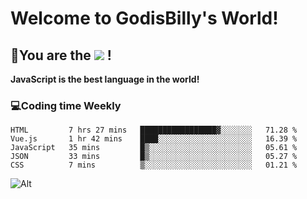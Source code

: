 # Welcome to GodisBilly's World!
## :partying_face:You are the  ![](https://visitor-badge.glitch.me/badge?page_id=Godisbilly.readme) !
**JavaScript is the best language in the world!**
### :computer:Coding time Weekly
  <!--START_SECTION:waka-->
```text
HTML         7 hrs 27 mins   █████████████████▓░░░░░░░   71.28 % 
Vue.js       1 hr 42 mins    ████░░░░░░░░░░░░░░░░░░░░░   16.39 % 
JavaScript   35 mins         █▒░░░░░░░░░░░░░░░░░░░░░░░   05.61 % 
JSON         33 mins         █▒░░░░░░░░░░░░░░░░░░░░░░░   05.27 % 
CSS          7 mins          ▒░░░░░░░░░░░░░░░░░░░░░░░░   01.21 % 
```
<!--END_SECTION:waka-->
![Alt](https://repobeats.axiom.co/api/embed/eeff64f6cf3d966257bdb597911b88a4c137d508.svg "Repobeats analytics image")
